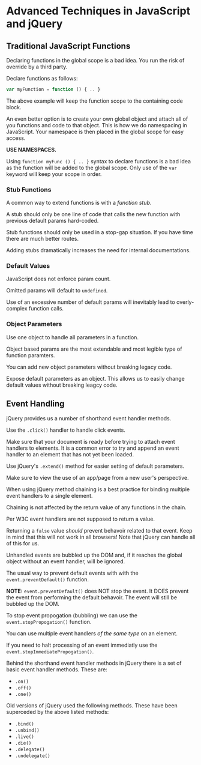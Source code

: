 # Advanced Techniques in JavaScript and jQuery

## Traditional JavaScript Functions

Declaring functions in the global scope is a bad idea.
You run the risk of override by a third party.

Declare functions as follows:

```JavaScript
var myFunction = function () { .. }
```

The above example will keep the function scope to the containing code block.

An even better option is to create your own global object and attach
all of you functions and code to that object. This is how we do
namespacing in JavaScript.  Your namespace is then placed in the
global scope for easy access.

**USE NAMESPACES.**

Using `function myFunc () { .. }` syntax to declare functions is a bad
idea as the function will be added to the global scope. Only use of
the `var` keyword will keep your scope in order.

### Stub Functions

A common way to extend functions is with a _function stub_.

A stub should only be one line of code that calls the new function with
previous default params hard-coded.

Stub functions should only be used in a stop-gap situation. If you have
time there are much better routes.

Adding stubs dramatically increases the need for internal documentations.

### Default Values

JavaScript does not enforce param count.

Omitted params will default to `undefined`.

Use of an excessive number of default params will inevitably lead to
overly-complex function calls.

### Object Parameters

Use one object to handle all parameters in a function.

Object based params are the most extendable and most legible type
of function paramters.

You can add new object parameters without breaking legacy code.

Expose default parameters as an object. This allows us to easily change
default values without breaking leagcy code.

## Event Handling

jQuery provides us a number of shorthand event handler methods.

Use the `.click()` handler to handle click events.

Make sure that your document is ready before trying to attach event handlers
to elements. It is a common error to try and append an event handler to an
element that has not yet been loaded.

Use jQuery's `.extend()` method for easier setting of default parameters.

Make sure to view the use of an app/page from a new user's perspective.

When using jQuery method chaining is a best practice for binding multiple
event handlers to a single element.

Chaining is not affected by the return value of any functions in the chain.

Per W3C event handlers are not supposed to return a value.

Returning a `false` value _should_ prevent behavoir related to that event.
Keep in mind that this will not work in all browsers! Note that jQuery
can handle all of this for us.

Unhandled events are bubbled up the DOM and, if it reaches the global object
without an event handler, will be ignored.

The usual way to prevent default events with with the
`event.preventDefault()` function.

**NOTE:** `event.preventDefault()` does NOT stop the event. It DOES prevent
the event from performing the default behavoir. The event will still be
bubbled up the DOM.

To stop event propogation (bubbling) we can use the
`event.stopPropogation()` function.

You can use multiple event handlers _of the same type_ on an element.

If you need to halt processing of an event immediatly use the
`event.stopImmediatePropogation()`.

Behind the shorthand event handler methods in jQuery there is a set of
basic event handler methods.  These are:

- `.on()`
- `.off()`
- `.one()`

Old versions of jQuery used the following methods. These have been superceded
by the above listed methods:

- `.bind()`
- `.unbind()`
- `.live()`
- `.die()`
- `.delegate()`
- `.undelegate()`
